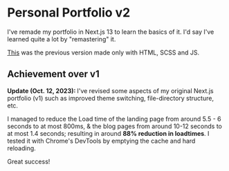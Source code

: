 # Personal Portfolio v2
I've remade my portfolio in Next.js 13 to learn the basics of it. I'd say I've learned quite a lot by "remastering" it.

[This](https://jdichh.netlify.app/) was the previous version made only with HTML, SCSS and JS.

## Achievement over v1
<strong>Update (Oct. 12, 2023): </strong> I've revised some aspects of my original Next.js portfolio (v1) such as improved theme switching, file-directory structure, etc.

I managed to reduce the Load time of the landing page from around 5.5 - 6 seconds to at most 800ms, & the blog pages from around 10-12 seconds to at most 1.4 seconds; resulting in around <strong>88% reduction in loadtimes</strong>. I tested it with Chrome's DevTools by emptying the cache and hard reloading.

Great success!
